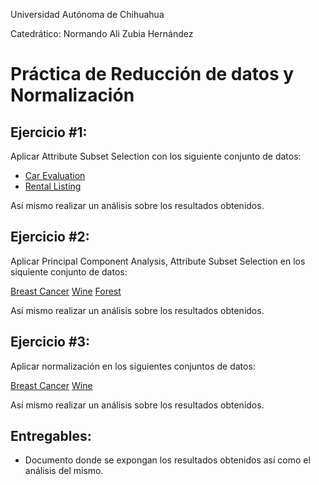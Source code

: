 Universidad Autónoma de Chihuahua

Catedrático: Normando Ali Zubia Hernández

# Práctica de Reducción de datos y Normalización

## Ejercicio #1:

Aplicar Attribute Subset Selection con los siguiente conjunto de datos:

* [Car Evaluation](http://archive.ics.uci.edu/ml/datasets/Car+Evaluation)
* [Rental Listing](https://www.kaggle.com/c/two-sigma-connect-rental-listing-inquiries/data)

Así mismo realizar un análisis sobre los resultados obtenidos.

## Ejercicio #2:

Aplicar Principal Component Analysis, Attribute Subset Selection en los siquiente conjunto de datos:

[Breast Cancer](http://archive.ics.uci.edu/ml/datasets/Breast+Cancer+Wisconsin+%28Diagnostic%29)
[Wine](http://archive.ics.uci.edu/ml/datasets/Wine)
[Forest](http://archive.ics.uci.edu/ml/datasets/Forest+Fires)

Así mismo realizar un análisis sobre los resultados obtenidos.

## Ejercicio #3:

Aplicar normalización en los siguientes conjuntos de datos:

[Breast Cancer](http://archive.ics.uci.edu/ml/datasets/Breast+Cancer+Wisconsin+%28Diagnostic%29)
[Wine](http://archive.ics.uci.edu/ml/datasets/Wine)

Así mismo realizar un análisis sobre los resultados obtenidos.

## Entregables:
* Documento donde se expongan los resultados obtenidos así como el análisis del mismo.
